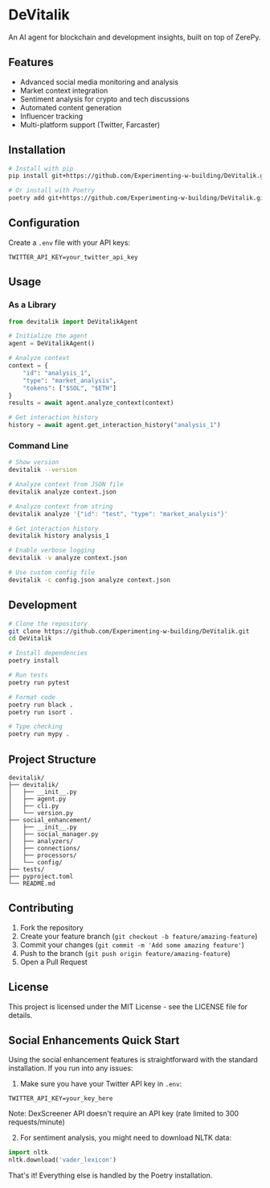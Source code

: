 # DeVitalik

An AI agent for blockchain and development insights, built on top of ZerePy.

## Features

- Advanced social media monitoring and analysis
- Market context integration
- Sentiment analysis for crypto and tech discussions
- Automated content generation
- Influencer tracking
- Multi-platform support (Twitter, Farcaster)

## Installation

```bash
# Install with pip
pip install git+https://github.com/Experimenting-w-building/DeVitalik.git

# Or install with Poetry
poetry add git+https://github.com/Experimenting-w-building/DeVitalik.git
```

## Configuration

Create a `.env` file with your API keys:

```env
TWITTER_API_KEY=your_twitter_api_key
```

## Usage

### As a Library

```python
from devitalik import DeVitalikAgent

# Initialize the agent
agent = DeVitalikAgent()

# Analyze context
context = {
    "id": "analysis_1",
    "type": "market_analysis",
    "tokens": ["$SOL", "$ETH"]
}
results = await agent.analyze_context(context)

# Get interaction history
history = await agent.get_interaction_history("analysis_1")
```

### Command Line

```bash
# Show version
devitalik --version

# Analyze context from JSON file
devitalik analyze context.json

# Analyze context from string
devitalik analyze '{"id": "test", "type": "market_analysis"}'

# Get interaction history
devitalik history analysis_1

# Enable verbose logging
devitalik -v analyze context.json

# Use custom config file
devitalik -c config.json analyze context.json
```

## Development

```bash
# Clone the repository
git clone https://github.com/Experimenting-w-building/DeVitalik.git
cd DeVitalik

# Install dependencies
poetry install

# Run tests
poetry run pytest

# Format code
poetry run black .
poetry run isort .

# Type checking
poetry run mypy .
```

## Project Structure

```
devitalik/
├── devitalik/
│   ├── __init__.py
│   ├── agent.py
│   ├── cli.py
│   └── version.py
├── social_enhancement/
│   ├── __init__.py
│   ├── social_manager.py
│   ├── analyzers/
│   ├── connections/
│   ├── processors/
│   └── config/
├── tests/
├── pyproject.toml
└── README.md
```

## Contributing

1. Fork the repository
2. Create your feature branch (`git checkout -b feature/amazing-feature`)
3. Commit your changes (`git commit -m 'Add some amazing feature'`)
4. Push to the branch (`git push origin feature/amazing-feature`)
5. Open a Pull Request

## License

This project is licensed under the MIT License - see the LICENSE file for details.

## Social Enhancements Quick Start

Using the social enhancement features is straightforward with the standard installation. If you run into any issues:

1. Make sure you have your Twitter API key in `.env`:
```
TWITTER_API_KEY=your_key_here
```
Note: DexScreener API doesn't require an API key (rate limited to 300 requests/minute)

2. For sentiment analysis, you might need to download NLTK data:
```python
import nltk
nltk.download('vader_lexicon')
```

That's it! Everything else is handled by the Poetry installation.

